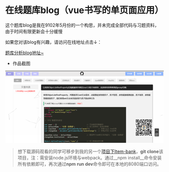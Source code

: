 # 在线题库blog（vue书写的单页面应用）

这个题库blog是我在9102年5月份的一个构思，并未完成全部代码与习题资料， 由于时间有限更新会十分缓慢

如果您对该blog有兴趣，请访问在线地址点击↓：

[题库分析blog地址~](https://leedeea.github.io/Online-website/#/)

* 作品截图

<p><img src="https://github.com/LeeDeea/Online-website/blob/master/ScreenshotsOfWorks.jpg" alt="blog" title="" /></p>

> 想下载源码观看的同学可移步到我的另一个[项目下Item-bank](https://github.com/LeeDeea/Item-bank)，**git clone**该项目，注：需安装node.js环境与webpack。通过__npm install__命令安装所有依赖即可，再次通过**npm run dev**命令即可在本地的8080端口访问。
